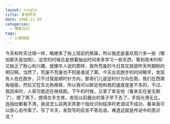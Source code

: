 ```yaml
---
layout: single
title: 复制昨天
date: 2008-11-09
categories:
  - 博客日记
tags:
  - 心情随笔
---
```


今天和昨天过得一样，略微多了些上班前的焦躁，所以我还是喜欢周六多一些（哪怕那天是加班）。没空的时候总是想着抽出时间来多学习一些东西，等到周末时却又缺乏了耐心和兴趣，就像牛人说的那样，我所荒废的今日其实就是昨天所期盼的明日啊。当然了，荒废不荒废也不知是谁说了算。今天出去跑步的时间略早，发现有人也在跑步，只不过我是顺时针方向，那哥们儿是逆时针方向在跑，我们在西南角碰面，然后又在东北角擦肩，所以我可以断定他和我的速度是差不多的，不过，我回来时，人家可能还在继续跑。下午的时候，又拿了拿吉他（看来实在是无聊了），摁了两下，摁得左手生疼，发现以前磨出的茧子早下去了，手指光滑无比，连指纹都看不清，我说怎么前两天弄那个指纹识别程序时老调试不成功，看来我可以放心去作案了。写了半天，发现写的前言不答后语，难道这就是传说中的意识流？
